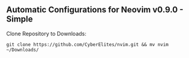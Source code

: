 ## Automatic Configurations for Neovim v0.9.0 - Simple

Clone Repository to Downloads:
```
git clone https://github.com/CyberElites/nvim.git && mv nvim ~/Downloads/
```
